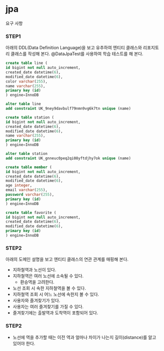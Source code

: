 # jpa

요구 사항
### STEP1 
아래의 DDL(Data Definition Language)을 보고 유추하여 엔티티 클래스와 리포지토리 클래스를 작성해 본다. @DataJpaTest를 사용하여 학습 테스트를 해 본다.
``` sql
create table line (
id bigint not null auto_increment,
created_date datetime(6),
modified_date datetime(6),
color varchar(255),
name varchar(255),
primary key (id)
) engine=InnoDB

alter table line
add constraint UK_9ney9davbulf79nmn9vg6k7tn unique (name)
```
``` sql
create table station (
id bigint not null auto_increment,
created_date datetime(6),
modified_date datetime(6),
name varchar(255),
primary key (id)
) engine=InnoDB

alter table station
add constraint UK_gnneuc0peq2qi08yftdjhy7ok unique (name)
```
``` sql
create table member (
id bigint not null auto_increment,
created_date datetime(6),
modified_date datetime(6),
age integer,
email varchar(255),
password varchar(255),
primary key (id)
) engine=InnoDB
```
``` sql
create table favorite (
id bigint not null auto_increment,
created_date datetime(6),
modified_date datetime(6),
primary key (id)
) engine=InnoDB
```

### STEP2
아래의 도메인 설명을 보고 엔티티 클래스의 연관 관계를 매핑해 본다.

- 지하철역과 노선이 있다.
- 지하철역은 여러 노선에 소속될 수 있다.
    - 환승역을 고려한다.
- 노선 조회 시 속한 지하철역을 볼 수 있다.
- 지하철역 조회 시 어느 노선에 속한지 볼 수 있다.
- 사용자와 즐겨찾기가 있다.
- 사용자는 여러 즐겨찾기를 가질 수 있다.
- 즐겨찾기에는 출발역과 도착역이 포함되어 있다.

### STEP2

- 노선에 역을 추가할 때는 이전 역과 얼마나 차이가 나는지 길이(distance)를 알고 있어야 한다.
